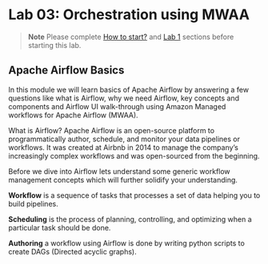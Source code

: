 # Lab 03: Orchestration using MWAA

> **Note**
> Please complete [How to start?](/howtostart/awseevnt/s3-and-local-file.html) and [Lab 1](/lab1.html) sections before starting this lab.

## Apache Airflow Basics

In this module we will learn basics of Apache Airflow by answering a few questions like what is Airflow, why we need Airflow, key concepts and components and Airflow UI walk-through using Amazon Managed workflows for Apache Airflow (MWAA).

What is Airflow?
Apache Airflow is an open-source platform to programmatically author, schedule, and monitor your data pipelines or workflows. It was created at Airbnb in 2014 to manage the company’s increasingly complex workflows and was open-sourced from the beginning.

Before we dive into Airflow lets understand some generic workflow management concepts which will further solidify your understanding.

**Workflow** is a sequence of tasks that processes a set of data helping you to build pipelines.

**Scheduling** is the process of planning, controlling, and optimizing when a particular task should be done.

**Authoring** a workflow using Airflow is done by writing python scripts to create DAGs (Directed acyclic graphs).
